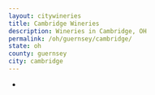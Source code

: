 ```yaml
---
layout: citywineries
title: Cambridge Wineries
description: Wineries in Cambridge, OH
permalink: /oh/guernsey/cambridge/
state: oh
county: guernsey
city: cambridge
---
```

-

